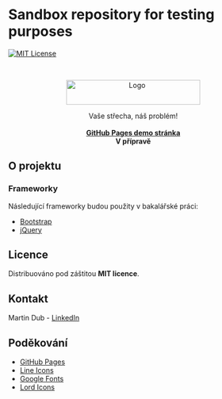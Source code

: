 # Sandbox repository for testing purposes

[![MIT License][license-shield]][license-url]

<!-- PROJECT LOGO -->
<br />
<p align="center">
  <a><img src="https://github.com/MarvelousMartin/jirfa/blob/master/assets/images/logoJPG.jpg?raw=true" alt="Logo" width="270" height="50"></a>
  <p align="center">
    Vaše střecha, náš problém!
    <br>
    <br>
    <a href="https://marvelousmartin.github.io/jirfa"><strong>GitHub Pages demo stránka</strong></a><br>
    <a><strong>V přípravě</strong></a>
  </p>
</p>


## O projektu


### Frameworky

Následující frameworky budou použity v bakalářské práci:
* [Bootstrap](https://getbootstrap.com)
* [jQuery](https://jquery.com)

## Licence

Distribuováno pod záštitou **MIT licence**.


## Kontakt

Martin Dub - [LinkedIn](https://www.linkedin.com/in/martin-dub/)


<!-- ACKNOWLEDGEMENTS -->
## Poděkování
* [GitHub Pages](https://pages.github.com)
* [Line Icons](https://lineicons.com)
* [Google Fonts](https://fonts.google.com)
* [Lord Icons](https://lordicon.com/icons)



<!-- MARKDOWN LINKS & IMAGES -->
[license-shield]: https://img.shields.io/github/license/othneildrew/Best-README-Template.svg?style=for-the-badge
[license-url]: https://github.com/othneildrew/Best-README-Template/blob/master/LICENSE.txt
